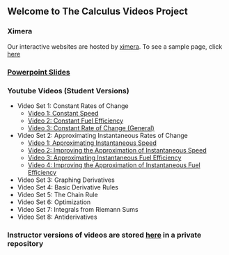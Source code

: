 ## Welcome to The Calculus Videos Project

### Ximera
Our interactive websites are hosted by [ximera](http://ximera.osu.edu). To see a sample page, click [here](http://ximera.osu.edu/calcvids/sample)

### [Powerpoint Slides](/powerpoint)

### Youtube Videos (Student Versions)
  - Video Set 1: Constant Rates of Change
    - [Video 1: Constant Speed](https://youtu.be/2WMTfhhgVyM)
    - [Video 2: Constant Fuel Efficiency](https://youtu.be/nAsB_lLY8Jw)
    - [Video 3: Constant Rate of Change (General)](https://youtu.be/8A6wMrvauRA)
  - Video Set 2: Approximating Instantaneous Rates of Change
    - [Video 1: Approximating Instantaneous Speed](https://youtu.be/VyoM3PAP9No)
    - [Video 2: Improving the Approximation of Instantaneous Speed](https://youtu.be/llFreYa35wY)
    - [Video 3: Approximating Instantaneous Fuel Efficiency](https://youtu.be/TSF2wWIjFvA)
    - [Video 4: Improving the Approximation of Instantaneous Fuel Efficiency](https://youtu.be/Y_sodV953fE)
  - Video Set 3: Graphing Derivatives
  - Video Set 4: Basic Derivative Rules
  - Video Set 5: The Chain Rule
  - Video Set 6: Optimization
  - Video Set 7: Integrals from Riemann Sums
  - Video Set 8: Antiderivatives

### Instructor versions of videos are stored [here](http://github.com/mthomas7/CaViAr) in a private repository